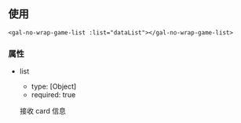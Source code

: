 ## 使用

```
<gal-no-wrap-game-list :list="dataList"></gal-no-wrap-game-list>
```

### 属性

-   list

    -   type: [Object]
    -   required: true

    接收 card 信息
